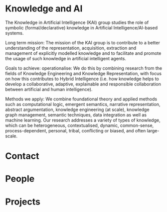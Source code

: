 # Knowledge and AI

The Knowledge in Artificial Intelligence (KAI) group studies the role of symbolic (formal/declarative) knowledge in Artificial Intelligence/AI-based systems. 

Long term mission: The mission of the KAI group is to contribute to a better understanding of the representation, acquisition, extraction and management of explicitly modelled knowledge and to facilitate and promote the usage of such knowledge in artificial intelligent agents. 

Goals to achieve: operationalise: We do this by combining research from the fields of Knowledge Engineering and Knowledge Representation, with focus on how this contributes to Hybrid Intelligence (i.e. how knowledge helps to develop a collaborative, adaptive, explainable and responsible collaboration between artificial and human intelligence).

Methods we apply: We combine foundational theory and applied methods such as computational logic, emergent semantics, narrative representation, abstract argumentation, knowledge engineering (at scale), knowledge graph management, semantic techniques, data integration as well as machine learning. Our research addresses a variety of types of knowledge, which can be heterogeneous, contextualised, dynamic, common-sense, process-dependent, personal, tribal, conflicting or biased, and often large-scale.

# Contact

# People

# Projects

